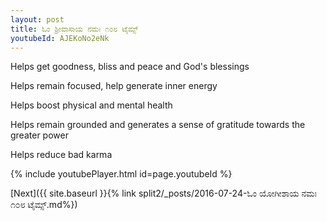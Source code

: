 ```yaml
---
layout: post
title: ಓಂ ಶ್ರೀವಾಸಾಯ ನಮಃ ೧೦೮ ಟೈಮ್ಸ್
youtubeId: AJEKoNo2eNk
---
```

 
 
Helps get goodness, bliss and peace and God's blessings
 
Helps remain focused, help generate inner energy 
 
Helps boost physical and mental health 
 
Helps remain grounded and generates a sense of gratitude towards the greater power 
 
Helps reduce bad karma
 
 
 
 


{% include youtubePlayer.html id=page.youtubeId %}
 
[Next]({{ site.baseurl }}{% link  split2/_posts/2016-07-24-ಓಂ ಯೋಗೀಶಾಯ ನಮಃ ೧೦೮ ಟೈಮ್ಸ್.md%})
 

